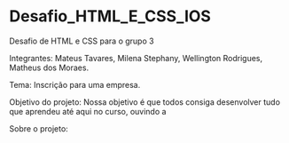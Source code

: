 # Desafio_HTML_E_CSS_IOS
Desafio de HTML e CSS para o grupo 3

Integrantes: Mateus Tavares, Milena Stephany, Wellington Rodrigues, Matheus dos Moraes.

Tema: Inscrição para uma empresa.

Objetivo do projeto: Nossa objetivo é que todos consiga desenvolver tudo que aprendeu até aqui no curso, ouvindo a 

Sobre o projeto:
